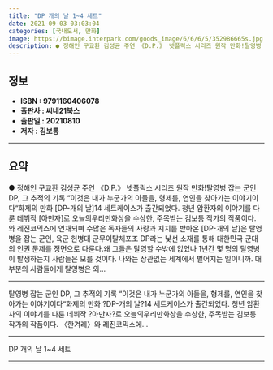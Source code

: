 ```yaml
---
title: "DP 개의 날 1~4 세트"
date: 2021-09-03 03:03:04
categories: [국내도서, 만화]
image: https://bimage.interpark.com/goods_image/6/6/6/5/352986665s.jpg
description: ● 정해인 구교환 김성균 주연 《D.P.》 넷플릭스 시리즈 원작 만화!탈영병 잡는 군인 DP, 그 추적의 기록 “이것은 내가 누군가의 아들을, 형제를, 연인을 찾아가는 이야기이다“화제의 만화 [DP-개의 날]14 세트케이스가 출간되었다. 청년 암환자의 이야기를 다룬 데뷔작 [아만자]로
---
```


## **정보**

- **ISBN : 9791160406078**
- **출판사 : 씨네21북스**
- **출판일 : 20210810**
- **저자 : 김보통**

------



## **요약**

●  정해인 구교환 김성균 주연 《D.P.》 넷플릭스 시리즈 원작 만화!탈영병 잡는 군인 DP, 그 추적의 기록 “이것은 내가 누군가의 아들을, 형제를, 연인을 찾아가는 이야기이다“화제의 만화 [DP-개의 날]14 세트케이스가 출간되었다. 청년 암환자의 이야기를 다룬 데뷔작 [아만자]로 오늘의우리만화상을 수상한, 주목받는 김보통 작가의 작품이다. 와 레진코믹스에 연재되며 수많은 독자들의 사랑과 지지를 받아온 [DP-개의 날]은 탈영병을 잡는 군인, 육군 헌병대 군무이탈체포조 DP라는 낯선 소재를 통해 대한민국 군대의 인권 문제를 정면으로 다룬다.왜 그들은 탈영할 수밖에 없었나  1년간 몇 명의 탈영병이 발생하는지 사람들은 모를 것이다. 나와는 상관없는 세계에서 벌어지는 일이니까. 대부분의 사람들에게 탈영병은 외...

------

탈영병 잡는 군인 DP, 그 추적의 기록 “이것은 내가 누군가의 아들을, 형제를, 연인을 찾아가는 이야기이다“화제의 만화 ?DP-개의 날?14 세트케이스가 출간되었다. 청년 암환자의 이야기를 다룬 데뷔작 ?아만자?로 오늘의우리만화상을 수상한, 주목받는 김보통 작가의 작품이다. 〈한겨레〉와 레진코믹스에... 

------


DP 개의 날 1~4 세트 

------


